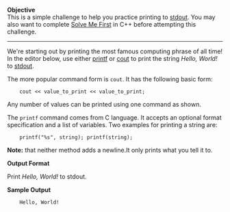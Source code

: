 **Objective**  
This is a simple challenge to help you practice printing to [stdout](https://en.wikipedia.org/wiki/Standard_streams#Standard_output_.28stdout.29). You may also want to complete [Solve Me First](https://www.hackerrank.com/challenges/solve-me-first/problem) in C++ before attempting this challenge.  

---

We're starting out by printing the most famous computing phrase of all time! In the editor below, use either [printf](https://cplusplus.com/reference/cstdio/printf) or [cout](https://cplusplus.com/reference/iostream/cout) to print the string *Hello, World!* to [stdout](https://en.wikipedia.org/wiki/Standard_streams#Standard_output_.28stdout.29).

The more popular command form is `cout`. It has the following basic form:  

```
	cout << value_to_print << value_to_print;
```

Any number of values can be printed using one command as shown.

The `printf` command comes from C language. It accepts an optional format specification and a list of variables. Two examples for printing a string are:

```
	printf("%s", string); printf(string);
```

**Note:** that neither method adds a newline.It only prints what you tell it to.

**Output Format**

Print *Hello, World!* to stdout.

**Sample Output**

```
	Hello, World!
```